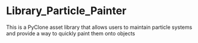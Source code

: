 # Library_Particle_Painter
This is a PyClone asset library that allows users to maintain particle systems and provide a way to quickly paint them onto objects

